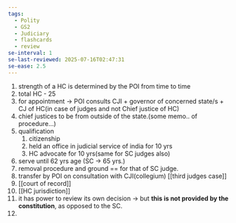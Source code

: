 ```yaml
---
tags:
  - Polity
  - GS2
  - Judiciary
  - flashcards
  - review
se-interval: 1
se-last-reviewed: 2025-07-16T02:47:31
se-ease: 2.5
---
```

1. strength of a HC is determined by the POI from time to time
2. total HC  - 25
3. for appointment -> POI consults CJI + governor of concerned state/s + CJ of HC(in case of judges and not Chief justice of HC)
4. chief justices to be from outside of the state.(some memo.. of procedure...)
5. qualification  
	1. citizenship
	2. held an office in judicial service of india for 10 yrs
	3. HC advocate for 10 yrs(same for SC judges also)
6. serve until 62 yrs age (SC -> 65 yrs.)
7. removal procedure and ground  == for that of SC judge.
8. transfer by POI on consultation with CJI(collegium) [[third judges case]]
9. [[court of record]]
10. [[HC jurisdiction]]
11. it has power to review its own decision -> but **this is not provided by the constitution**, as opposed to the SC.
12. 